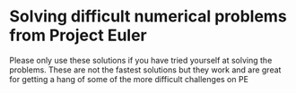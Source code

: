 # Solving difficult numerical problems from Project Euler
Please only use these solutions if you have tried yourself at solving the problems. These are not the fastest solutions but they work and are great for getting a hang of some of the more difficult challenges on PE

